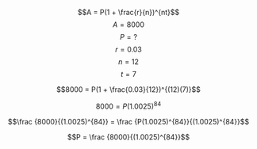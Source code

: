 $$A = P(1 + \frac{r}{n})^{nt}$$
$$A = 8000$$
$$P = ?$$
$$r = 0.03$$
$$n = 12$$
$$t = 7$$

$$8000 = P(1 + \frac{0.03}{12})^{(12)(7)}$$

$$8000 = P(1.0025)^{84}$$

$$\frac {8000}{(1.0025)^{84}} = \frac {P(1.0025)^{84}}{(1.0025)^{84}}$$

$$P = \frac {8000}{(1.0025)^{84}}$$
